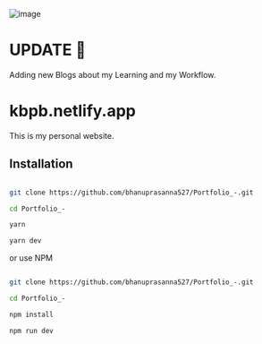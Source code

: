 
![image](https://user-images.githubusercontent.com/79924017/226527447-8fbe98a9-e0cf-4a6c-a391-6ee38c9eced1.png)

# UPDATE 🚀

Adding new Blogs about my Learning and my Workflow.

# kbpb.netlify.app

This is my personal website.

## Installation

```bash

git clone https://github.com/bhanuprasanna527/Portfolio_-.git

cd Portfolio_-

yarn

yarn dev

```

or use NPM

```bash

git clone https://github.com/bhanuprasanna527/Portfolio_-.git

cd Portfolio_-

npm install

npm run dev

```
